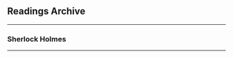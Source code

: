 <h2>Readings Archive</h2>
<div class="container">
	<hr />
	<h3>Sherlock Holmes</h3>
	<div class="container"><hr /></div>
</div>
<hr style="height:20px; visibility:hidden;" />
<p id="nextEvent"></p>
<hr style="height:20px; visibility:hidden;" />
<!--<p><a href="">Chapters 1-x</a></p>-->
<script src="/stwl/assets/js/event.js"></script>
